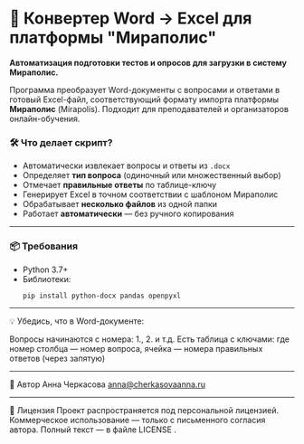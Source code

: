 # 📄 Конвертер Word → Excel для платформы "Мираполис"

**Автоматизация подготовки тестов и опросов для загрузки в систему Мираполис.**

Программа преобразует Word-документы с вопросами и ответами в готовый Excel-файл, соответствующий формату импорта платформы **Мираполис** (Mirapolis). Подходит для преподавателей и организаторов онлайн-обучения.

### 🛠 Что делает скрипт?

- Автоматически извлекает вопросы и ответы из `.docx`
- Определяет **тип вопроса** (одиночный или множественный выбор)
- Отмечает **правильные ответы** по таблице-ключу
- Генерирует Excel в точном соответствии с шаблоном Мираполис
- Обрабатывает **несколько файлов** из одной папки
- Работает **автоматически** — без ручного копирования

---

### 📦 Требования
- Python 3.7+
- Библиотеки:
  ```bash
  pip install python-docx pandas openpyxl

---
💡 Убедись, что в Word-документе: 

Вопросы начинаются с номера: 1., 2. и т.д.
Есть таблица с ключами:
где номер столбца — номер вопроса, ячейка — номера правильных ответов (через запятую)

---
💬 Автор
Анна Черкасова
anna@cherkasovaanna.ru

---
📄 Лицензия
Проект распространяется под персональной лицензией.
Коммерческое использование — только с письменного согласия автора.
Полный текст — в файле LICENSE .
